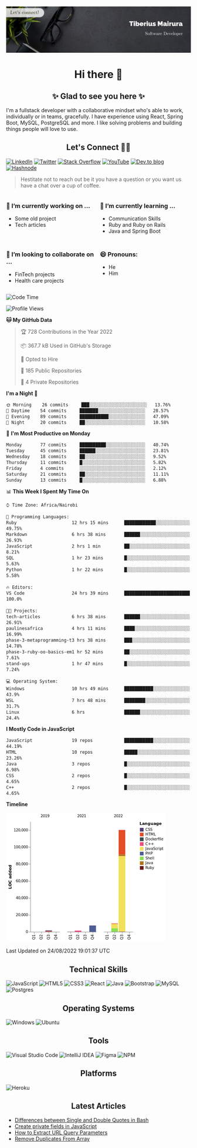 ![cover-image](assets/images/banner.jpg)

<h1 align="center">
 Hi there 👋
</h1>

<h2 align="center"> ✨ Glad to see you here ✨ </h2>

I'm a fullstack developer with a collaborative mindset who's able to work, individually or in teams, gracefully. I have experience using React, Spring Boot, MySQL, PostgreSQL and more. I like solving problems and building things people will love to use.

<h2 align="center"> Let's Connect 🤝🏾 </h2>

[![LinkedIn](https://img.shields.io/badge/linkedin-%230077B5.svg?style=for-the-badge&logo=linkedin&logoColor=white)](https://www.linkedin.com/in/tiberius-mairura/) [![Twitter](https://img.shields.io/badge/Twitter-%231DA1F2.svg?style=for-the-badge&logo=Twitter&logoColor=white)](https://twitter.com/hermit_tiberius) [![Stack Overflow](https://img.shields.io/badge/-Stackoverflow-FE7A16?style=for-the-badge&logo=stack-overflow&logoColor=white)](https://stackoverflow.com/users/11869442/tiberius) [![YouTube](https://img.shields.io/badge/YouTube-%23FF0000.svg?style=for-the-badge&logo=YouTube&logoColor=white)](https://www.youtube.com/channel/UCEyv3oMzvLUv6tGs9KD_S_A) [![Dev.to blog](https://img.shields.io/badge/dev.to-0A0A0A?style=for-the-badge&logo=dev.to&logoColor=white)](https://dev.to/hermitex) [![Hashnode](https://img.shields.io/badge/Hashnode-2962FF?style=for-the-badge&logo=hashnode&logoColor=white)](https://hashnode.com/@hermitex)

> Hestitate not to reach out be it you have a question or you want us have a chat over a cup of coffee.

<div style="display: grid; gap: 0.5rem; grid-template-columns: repeat(2, 1fr);">

<div>

<h3>🔭  I’m currently working on ...</h3>

- Some old project
- Tech articles

</div>

<div>

<h3>🌱 I’m currently learning ...</h3>

- Communication Skills
- Ruby and Ruby on Rails
- Java and Spring Boot

</div>

<div>
<h3>👯 I’m looking to collaborate on ...</h3>

- FinTech projects
- Health care projects

</div>

<div>
<h3>😄 Pronouns:</h3>

- He
- Him
  
</div>

</div>

<!--START_SECTION:waka-->
![Code Time](http://img.shields.io/badge/Code%20Time-276%20hrs%203%20mins-blue)

![Profile Views](http://img.shields.io/badge/Profile%20Views-9-blue)

**🐱 My GitHub Data** 

> 🏆 728 Contributions in the Year 2022
 > 
> 📦 367.7 kB Used in GitHub's Storage 
 > 
> 💼 Opted to Hire
 > 
> 📜 185 Public Repositories 
 > 
> 🔑 4 Private Repositories  
 > 
**I'm a Night 🦉** 

```text
🌞 Morning    26 commits     ███░░░░░░░░░░░░░░░░░░░░░░   13.76% 
🌆 Daytime    54 commits     ███████░░░░░░░░░░░░░░░░░░   28.57% 
🌃 Evening    89 commits     ███████████░░░░░░░░░░░░░░   47.09% 
🌙 Night      20 commits     ██░░░░░░░░░░░░░░░░░░░░░░░   10.58%

```
📅 **I'm Most Productive on Monday** 

```text
Monday       77 commits     ██████████░░░░░░░░░░░░░░░   40.74% 
Tuesday      45 commits     ██████░░░░░░░░░░░░░░░░░░░   23.81% 
Wednesday    18 commits     ██░░░░░░░░░░░░░░░░░░░░░░░   9.52% 
Thursday     11 commits     █░░░░░░░░░░░░░░░░░░░░░░░░   5.82% 
Friday       4 commits      ░░░░░░░░░░░░░░░░░░░░░░░░░   2.12% 
Saturday     21 commits     ██░░░░░░░░░░░░░░░░░░░░░░░   11.11% 
Sunday       13 commits     █░░░░░░░░░░░░░░░░░░░░░░░░   6.88%

```


📊 **This Week I Spent My Time On** 

```text
⌚︎ Time Zone: Africa/Nairobi

💬 Programming Languages: 
Ruby                     12 hrs 15 mins      ████████████░░░░░░░░░░░░░   49.75% 
Markdown                 6 hrs 38 mins       ██████░░░░░░░░░░░░░░░░░░░   26.93% 
JavaScript               2 hrs 1 min         ██░░░░░░░░░░░░░░░░░░░░░░░   8.21% 
SQL                      1 hr 23 mins        █░░░░░░░░░░░░░░░░░░░░░░░░   5.63% 
Python                   1 hr 22 mins        █░░░░░░░░░░░░░░░░░░░░░░░░   5.58%

🔥 Editors: 
VS Code                  24 hrs 39 mins      █████████████████████████   100.0%

🐱‍💻 Projects: 
tech-articles            6 hrs 38 mins       ██████░░░░░░░░░░░░░░░░░░░   26.91% 
paulinesafrica           4 hrs 11 mins       ████░░░░░░░░░░░░░░░░░░░░░   16.99% 
phase-3-metaprogramming-t3 hrs 38 mins       ███░░░░░░░░░░░░░░░░░░░░░░   14.78% 
phase-3-ruby-oo-basics-em1 hr 52 mins        ██░░░░░░░░░░░░░░░░░░░░░░░   7.61% 
stand-ups                1 hr 47 mins        █░░░░░░░░░░░░░░░░░░░░░░░░   7.24%

💻 Operating System: 
Windows                  10 hrs 49 mins      ███████████░░░░░░░░░░░░░░   43.9% 
WSL                      7 hrs 48 mins       ████████░░░░░░░░░░░░░░░░░   31.7% 
Linux                    6 hrs               ██████░░░░░░░░░░░░░░░░░░░   24.4%

```

**I Mostly Code in JavaScript** 

```text
JavaScript               19 repos            ███████████░░░░░░░░░░░░░░   44.19% 
HTML                     10 repos            █████░░░░░░░░░░░░░░░░░░░░   23.26% 
Java                     3 repos             █░░░░░░░░░░░░░░░░░░░░░░░░   6.98% 
CSS                      2 repos             █░░░░░░░░░░░░░░░░░░░░░░░░   4.65% 
C++                      2 repos             █░░░░░░░░░░░░░░░░░░░░░░░░   4.65%

```


**Timeline**

![Chart not found](https://raw.githubusercontent.com/hermitex/hermitex/main/charts/bar_graph.png) 


 Last Updated on 24/08/2022 19:01:37 UTC
<!--END_SECTION:waka-->

<h2 align="center"> Technical Skills </h2>

![JavaScript](https://img.shields.io/badge/javascript-%23323330.svg?style=for-the-badge&logo=javascript&logoColor=%23F7DF1E) ![HTML5](https://img.shields.io/badge/html5-%23E34F26.svg?style=for-the-badge&logo=html5&logoColor=white) ![CSS3](https://img.shields.io/badge/css3-%231572B6.svg?style=for-the-badge&logo=css3&logoColor=white) ![React](https://img.shields.io/badge/react-%2320232a.svg?style=for-the-badge&logo=react&logoColor=%2361DAFB) ![Java](https://img.shields.io/badge/java-%23ED8B00.svg?style=for-the-badge&logo=java&logoColor=white) ![Bootstrap](https://img.shields.io/badge/bootstrap-%23563D7C.svg?style=for-the-badge&logo=bootstrap&logoColor=white) ![MySQL](https://img.shields.io/badge/mysql-%2300f.svg?style=for-the-badge&logo=mysql&logoColor=white) ![Postgres](https://img.shields.io/badge/postgres-%23316192.svg?style=for-the-badge&logo=postgresql&logoColor=white)

<h2 align="center"> Operating Systems </h2>

![Windows](https://img.shields.io/badge/Windows-0078D6?style=for-the-badge&logo=windows&logoColor=white) ![Ubuntu](https://img.shields.io/badge/Ubuntu-E95420?style=for-the-badge&logo=ubuntu&logoColor=white)

<h2 align="center"> Tools </h2>

![Visual Studio Code](https://img.shields.io/badge/Visual%20Studio%20Code-0078d7.svg?style=for-the-badge&logo=visual-studio-code&logoColor=white) ![IntelliJ IDEA](https://img.shields.io/badge/IntelliJIDEA-000000.svg?style=for-the-badge&logo=intellij-idea&logoColor=white) ![Figma](https://img.shields.io/badge/figma-%23F24E1E.svg?style=for-the-badge&logo=figma&logoColor=white) ![NPM](https://img.shields.io/badge/NPM-%23000000.svg?style=for-the-badge&logo=npm&logoColor=white)

<h2 align="center"> Platforms </h2>

![Heroku](https://img.shields.io/badge/heroku-%23430098.svg?style=for-the-badge&logo=heroku&logoColor=white)

 <h2 align="center">Latest Articles </h2>

- [Differences between Single and Double Quotes in Bash](https://dev.to/hermitex/differences-between-single-and-double-quotes-in-bash-3eog)
- [Create private fields in JavaScript](https://dev.to/hermitex/create-private-fields-in-javascript-3ean)
- [How to Extract URL Query Parameters](https://dev.to/hermitex/how-to-extract-url-search-parameters-4k58)
- [Remove Duplicates From Array](https://dev.to/hermitex/remove-duplicates-from-array-1d6h)
